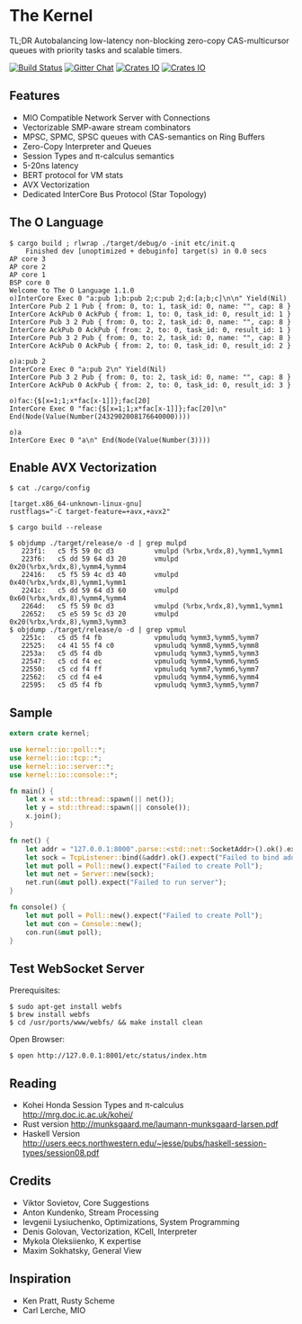 The Kernel
==========

TL;DR Autobalancing low-latency non-blocking zero-copy CAS-multicursor queues with priority tasks and scalable timers.

[![Build Status](https://travis-ci.org/AlgoTradingHub/kernel.svg?branch=master)](https://travis-ci.org/AlgoTradingHub/kernel)
[![Gitter Chat](https://img.shields.io/gitter/room/badges/shields.svg)](https://gitter.im/voxoz/kernel)
[![Crates IO](https://img.shields.io/crates/d/kernel.svg)](https://crates.io/crates/kernel)
[![Crates IO](https://img.shields.io/crates/v/kernel.svg)](https://crates.io/crates/kernel)

Features
--------

* MIO Compatible Network Server with Connections
* Vectorizable SMP-aware stream combinators
* MPSC, SPMC, SPSC queues with CAS-semantics on Ring Buffers
* Zero-Copy Interpreter and Queues
* Session Types and π-calculus semantics
* 5-20ns latency
* BERT protocol for VM stats
* AVX Vectorization
* Dedicated InterCore Bus Protocol (Star Topology)

The O Language
-------------------

```
$ cargo build ; rlwrap ./target/debug/o -init etc/init.q
    Finished dev [unoptimized + debuginfo] target(s) in 0.0 secs
AP core 3
AP core 2
AP core 1
BSP core 0
Welcome to The O Language 1.1.0
o)InterCore Exec 0 "a:pub 1;b:pub 2;c:pub 2;d:[a;b;c]\n\n" Yield(Nil)
InterCore Pub 2 1 Pub { from: 0, to: 1, task_id: 0, name: "", cap: 8 }
InterCore AckPub 0 AckPub { from: 1, to: 0, task_id: 0, result_id: 1 }
InterCore Pub 3 2 Pub { from: 0, to: 2, task_id: 0, name: "", cap: 8 }
InterCore AckPub 0 AckPub { from: 2, to: 0, task_id: 0, result_id: 1 }
InterCore Pub 3 2 Pub { from: 0, to: 2, task_id: 0, name: "", cap: 8 }
InterCore AckPub 0 AckPub { from: 2, to: 0, task_id: 0, result_id: 2 }

o)a:pub 2
InterCore Exec 0 "a:pub 2\n" Yield(Nil)
InterCore Pub 3 2 Pub { from: 0, to: 2, task_id: 0, name: "", cap: 8 }
InterCore AckPub 0 AckPub { from: 2, to: 0, task_id: 0, result_id: 3 }

o)fac:{$[x=1;1;x*fac[x-1]]};fac[20]
InterCore Exec 0 "fac:{$[x=1;1;x*fac[x-1]]};fac[20]\n" End(Node(Value(Number(2432902008176640000))))

o)a
InterCore Exec 0 "a\n" End(Node(Value(Number(3))))
```

Enable AVX Vectorization
------------------------

```
$ cat ./cargo/config

[target.x86_64-unknown-linux-gnu]
rustflags="-C target-feature=+avx,+avx2"

$ cargo build --release

$ objdump ./target/release/o -d | grep mulpd
   223f1:	c5 f5 59 0c d3       	vmulpd (%rbx,%rdx,8),%ymm1,%ymm1
   223f6:	c5 dd 59 64 d3 20    	vmulpd 0x20(%rbx,%rdx,8),%ymm4,%ymm4
   22416:	c5 f5 59 4c d3 40    	vmulpd 0x40(%rbx,%rdx,8),%ymm1,%ymm1
   2241c:	c5 dd 59 64 d3 60    	vmulpd 0x60(%rbx,%rdx,8),%ymm4,%ymm4
   2264d:	c5 f5 59 0c d3       	vmulpd (%rbx,%rdx,8),%ymm1,%ymm1
   22652:	c5 e5 59 5c d3 20    	vmulpd 0x20(%rbx,%rdx,8),%ymm3,%ymm3
$ objdump ./target/release/o -d | grep vpmul
   2251c:	c5 d5 f4 fb          	vpmuludq %ymm3,%ymm5,%ymm7
   22525:	c4 41 55 f4 c0       	vpmuludq %ymm8,%ymm5,%ymm8
   2253a:	c5 d5 f4 db          	vpmuludq %ymm3,%ymm5,%ymm3
   22547:	c5 cd f4 ec          	vpmuludq %ymm4,%ymm6,%ymm5
   22550:	c5 cd f4 ff          	vpmuludq %ymm7,%ymm6,%ymm7
   22562:	c5 cd f4 e4          	vpmuludq %ymm4,%ymm6,%ymm4
   22595:	c5 d5 f4 fb          	vpmuludq %ymm3,%ymm5,%ymm7
```

Sample
------

```rust
extern crate kernel;

use kernel::io::poll::*;
use kernel::io::tcp::*;
use kernel::io::server::*;
use kernel::io::console::*;

fn main() {
    let x = std::thread::spawn(|| net());
    let y = std::thread::spawn(|| console());
    x.join();
}

fn net() {
    let addr = "127.0.0.1:8000".parse::<std::net::SocketAddr>().ok().expect("Parser Error");
    let sock = TcpListener::bind(&addr).ok().expect("Failed to bind address");
    let mut poll = Poll::new().expect("Failed to create Poll");
    let mut net = Server::new(sock);
    net.run(&mut poll).expect("Failed to run server");
}

fn console() {
    let mut poll = Poll::new().expect("Failed to create Poll");
    let mut con = Console::new();
    con.run(&mut poll);
}
```

Test WebSocket Server
-------------------

Prerequisites:

```
$ sudo apt-get install webfs
$ brew install webfs
$ cd /usr/ports/www/webfs/ && make install clean
```

Open Browser:

```
$ open http://127.0.0.1:8001/etc/status/index.htm
```

Reading
-------

* Kohei Honda Session Types and π-calculus http://mrg.doc.ic.ac.uk/kohei/
* Rust version http://munksgaard.me/laumann-munksgaard-larsen.pdf
* Haskell Version http://users.eecs.northwestern.edu/~jesse/pubs/haskell-session-types/session08.pdf

Credits
-------

* Viktor Sovietov, Core Suggestions
* Anton Kundenko, Stream Processing
* Ievgenii Lysiuchenko, Optimizations, System Programming
* Denis Golovan, Vectorization, KCell, Interpreter
* Mykola Oleksiienko, K expertise
* Maxim Sokhatsky, General View

Inspiration
-----------
* Ken Pratt, Rusty Scheme
* Carl Lerche, MIO

